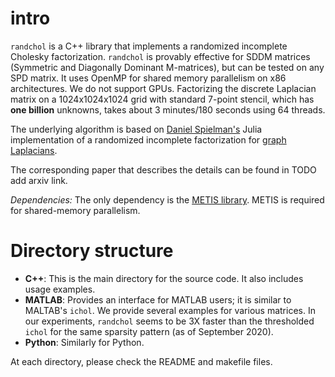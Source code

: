 # intro
`randchol` is a  C++ library that implements a randomized incomplete Cholesky factorization. `randchol` is provably effective for SDDM matrices (Symmetric and Diagonally Dominant M-matrices), but can be tested on any SPD matrix. It uses OpenMP for shared memory parallelism on x86 architectures. We do not support GPUs. 
Factorizing the discrete Laplacian matrix on a 1024x1024x1024 grid with standard 7-point stencil, which has **one billion** unknowns, takes about 3 minutes/180 seconds using 64 threads. 

The underlying algorithm is based on  [Daniel Spielman's](http://www.cs.yale.edu/homes/spielman/) Julia implementation of a randomized incomplete factorization for  [graph Laplacians](https://github.com/danspielman/Laplacians.jl/blob/master/docs/src/usingSolvers.md#sampling-solvers-of-kyng-and-sachdeva). 

The corresponding paper that describes the details can be found in TODO add arxiv link. 

*Dependencies:*  The only dependency is the [METIS library](http://glaros.dtc.umn.edu/gkhome/metis/metis/overview).  METIS is required for shared-memory parallelism. 

# Directory structure

* **C++**: This is the main directory for the source code. It also includes usage examples. 
* **MATLAB**: Provides an interface for MATLAB users; it is similar to MALTAB's `ichol`. We provide several examples for various matrices. In our experiments, `randchol` seems to be 3X faster than the thresholded `ichol` for the same sparsity pattern (as of September 2020). 
* **Python**: Similarly for Python.

At each directory, please check the README and makefile files.





